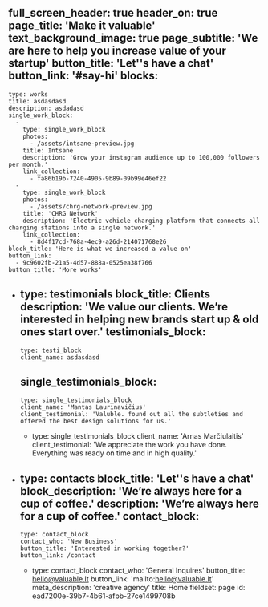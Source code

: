 full_screen_header: true
header_on: true
page_title: 'Make it valuable'
text_background_image: true
page_subtitle: 'We are here to help you increase value of your startup'
button_title: 'Let''s have a chat'
button_link: '#say-hi'
blocks:
  -
    type: works
    title: asdasdasd
    description: asdadasd
    single_work_block:
      -
        type: single_work_block
        photos:
          - /assets/intsane-preview.jpg
        title: Intsane
        description: 'Grow your instagram audience up to 100,000 followers per month.'
        link_collection:
          - fa86b19b-7240-4905-9b89-09b99e46ef22
      -
        type: single_work_block
        photos:
          - /assets/chrg-network-preview.jpg
        title: 'CHRG Network'
        description: 'Electric vehicle charging platform that connects all charging stations into a single network.'
        link_collection:
          - 8d4f17cd-768a-4ec9-a26d-214071768e26
    block_title: 'Here is what we increased a value on'
    button_link:
      - 9c9602fb-21a5-4d57-888a-0525ea38f766
    button_title: 'More works'
  -
    type: testimonials
    block_title: Clients
    description: 'We value our clients. We’re interested in helping new brands start up & old ones start over.'
    testimonials_block:
      -
        type: testi_block
        client_name: asdasdasd
    single_testimonials_block:
      -
        type: single_testimonials_block
        client_name: 'Mantas Laurinavičius'
        client_testimonial: 'Valuble. found out all the subtleties and offered the best design solutions for us.'
      -
        type: single_testimonials_block
        client_name: 'Arnas Marčiulaitis'
        client_testimonial: 'We appreciate the work you have done. Everything was ready on time and in high quality.'
  -
    type: contacts
    block_title: 'Let''s have a chat'
    block_description: 'We’re always here for a cup of coffee.'
    description: 'We’re always here for a cup of coffee.'
    contact_block:
      -
        type: contact_block
        contact_who: 'New Business'
        button_title: 'Interested in working together?'
        button_link: /contact
      -
        type: contact_block
        contact_who: 'General Inquires'
        button_title: hello@valuable.lt
        button_link: 'mailto:hello@valuable.lt'
meta_description: 'creative agency'
title: Home
fieldset: page
id: ead7200e-39b7-4b61-afbb-27ce1499708b
